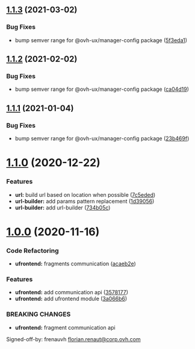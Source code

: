 ## [1.1.3](https://github.com/ovh/manager/compare/@ovh-ux/ufrontend@1.1.2...@ovh-ux/ufrontend@1.1.3) (2021-03-02)


### Bug Fixes

* bump semver range for @ovh-ux/manager-config package ([5f3eda1](https://github.com/ovh/manager/commit/5f3eda16abd4df3b46cdde241c827a1d1d6dc80c))



## [1.1.2](https://github.com/ovh/manager/compare/@ovh-ux/ufrontend@1.1.1...@ovh-ux/ufrontend@1.1.2) (2021-02-02)


### Bug Fixes

* bump semver range for @ovh-ux/manager-config package ([ca04d19](https://github.com/ovh/manager/commit/ca04d19b7a038544f1b5e3b211d0a1c3b70a0d5b))



## [1.1.1](https://github.com/ovh/manager/compare/@ovh-ux/ufrontend@1.1.0...@ovh-ux/ufrontend@1.1.1) (2021-01-04)


### Bug Fixes

* bump semver range for @ovh-ux/manager-config package ([23b469f](https://github.com/ovh/manager/commit/23b469f6264610c47076da908f688e8069f19c76))



# [1.1.0](https://github.com/ovh/manager/compare/@ovh-ux/ufrontend@1.0.0...@ovh-ux/ufrontend@1.1.0) (2020-12-22)


### Features

* **url:** build url based on location when possible ([7c5eded](https://github.com/ovh/manager/commit/7c5ededa5ad1c943ffc31b4aa5bf0f6b25d64e87))
* **url-builder:** add params pattern replacement ([1d39056](https://github.com/ovh/manager/commit/1d390567c671a5071706864fd1086648003e6456))
* **url-builder:** add url-builder ([734b05c](https://github.com/ovh/manager/commit/734b05c50198424fcfffc9917db47a2abb92be3d))



# [1.0.0](https://github.com/ovh/manager/compare/@ovh-ux/ufrontend@0.0.0...@ovh-ux/ufrontend@1.0.0) (2020-11-16)


### Code Refactoring

* **ufrontend:** fragments communication ([acaeb2e](https://github.com/ovh/manager/commit/acaeb2e9d1541e491c995fd41bb7cb0f6cd112ad))


### Features

* **ufrontend:** add communication api ([3578177](https://github.com/ovh/manager/commit/35781776e132fa0188ca662a8dfa84b84a296f35))
* **ufrontend:** add ufrontend module ([3a066b6](https://github.com/ovh/manager/commit/3a066b640ba40260f94587d36f9cc8075ced60cf))


### BREAKING CHANGES

* **ufrontend:** fragment communication api

Signed-off-by: frenauvh <florian.renaut@corp.ovh.com>



